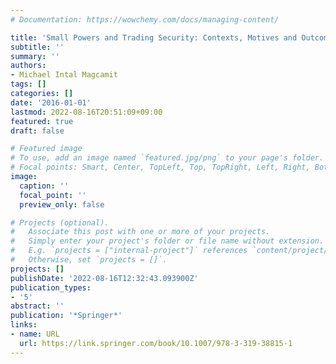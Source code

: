 ```yaml
---
# Documentation: https://wowchemy.com/docs/managing-content/

title: 'Small Powers and Trading Security: Contexts, Motives and Outcomes'
subtitle: ''
summary: ''
authors:
- Michael Intal Magcamit
tags: []
categories: []
date: '2016-01-01'
lastmod: 2022-08-16T20:51:09+09:00
featured: true
draft: false

# Featured image
# To use, add an image named `featured.jpg/png` to your page's folder.
# Focal points: Smart, Center, TopLeft, Top, TopRight, Left, Right, BottomLeft, Bottom, BottomRight.
image:
  caption: ''
  focal_point: ''
  preview_only: false

# Projects (optional).
#   Associate this post with one or more of your projects.
#   Simply enter your project's folder or file name without extension.
#   E.g. `projects = ["internal-project"]` references `content/project/deep-learning/index.md`.
#   Otherwise, set `projects = []`.
projects: []
publishDate: '2022-08-16T12:32:43.093900Z'
publication_types:
- '5'
abstract: ''
publication: '*Springer*'
links:
- name: URL
  url: https://link.springer.com/book/10.1007/978-3-319-38815-1
---
```

